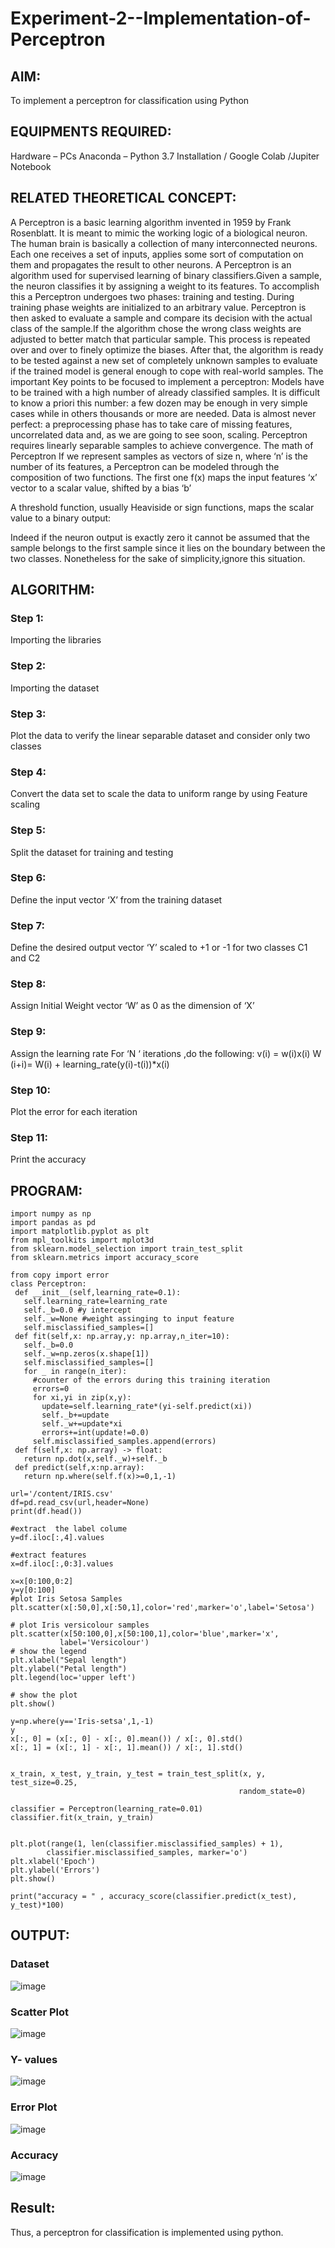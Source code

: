 # Experiment-2--Implementation-of-Perceptron
## AIM:
To implement a perceptron for classification using Python

## EQUIPMENTS REQUIRED:
Hardware – PCs Anaconda – Python 3.7 Installation / Google Colab /Jupiter Notebook

## RELATED THEORETICAL CONCEPT:
A Perceptron is a basic learning algorithm invented in 1959 by Frank Rosenblatt. It is meant to mimic the working logic of a biological neuron. The human brain is basically a collection of many interconnected neurons. Each one receives a set of inputs, applies some sort of computation on them and propagates the result to other neurons. A Perceptron is an algorithm used for supervised learning of binary classifiers.Given a sample, the neuron classifies it by assigning a weight to its features. To accomplish this a Perceptron undergoes two phases: training and testing. During training phase weights are initialized to an arbitrary value. Perceptron is then asked to evaluate a sample and compare its decision with the actual class of the sample.If the algorithm chose the wrong class weights are adjusted to better match that particular sample. This process is repeated over and over to finely optimize the biases. After that, the algorithm is ready to be tested against a new set of completely unknown samples to evaluate if the trained model is general enough to cope with real-world samples. The important Key points to be focused to implement a perceptron: Models have to be trained with a high number of already classified samples. It is difficult to know a priori this number: a few dozen may be enough in very simple cases while in others thousands or more are needed. Data is almost never perfect: a preprocessing phase has to take care of missing features, uncorrelated data and, as we are going to see soon, scaling. Perceptron requires linearly separable samples to achieve convergence. The math of Perceptron If we represent samples as vectors of size n, where ‘n’ is the number of its features, a Perceptron can be modeled through the composition of two functions. The first one f(x) maps the input features ‘x’ vector to a scalar value, shifted by a bias ‘b’

A threshold function, usually Heaviside or sign functions, maps the scalar value to a binary output:

Indeed if the neuron output is exactly zero it cannot be assumed that the sample belongs to the first sample since it lies on the boundary between the two classes. Nonetheless for the sake of simplicity,ignore this situation.

## ALGORITHM:
### Step 1:
Importing the libraries

### Step 2:
Importing the dataset

### Step 3:
Plot the data to verify the linear separable dataset and consider only two classes

### Step 4:
Convert the data set to scale the data to uniform range by using Feature scaling

### Step 5:
Split the dataset for training and testing

### Step 6:
Define the input vector ‘X’ from the training dataset

### Step 7:
Define the desired output vector ‘Y’ scaled to +1 or -1 for two classes C1 and C2

### Step 8:
Assign Initial Weight vector ‘W’ as 0 as the dimension of ‘X’

### Step 9:
Assign the learning rate For ‘N ‘ iterations ,do the following: v(i) = w(i)x(i) W (i+i)= W(i) + learning_rate(y(i)-t(i))*x(i)

### Step 10:
Plot the error for each iteration

### Step 11:
Print the accuracy

## PROGRAM:
```
import numpy as np
import pandas as pd 
import matplotlib.pyplot as plt
from mpl_toolkits import mplot3d
from sklearn.model_selection import train_test_split
from sklearn.metrics import accuracy_score

from copy import error
class Perceptron:
 def __init__(self,learning_rate=0.1):
   self.learning_rate=learning_rate
   self._b=0.0 #y intercept
   self._w=None #weight assinging to input feature 
   self.misclassified_samples=[]
 def fit(self,x: np.array,y: np.array,n_iter=10):
   self._b=0.0
   self._w=np.zeros(x.shape[1])
   self.misclassified_samples=[]
   for _ in range(n_iter):
     #counter of the errors during this training iteration
     errors=0
     for xi,yi in zip(x,y):
       update=self.learning_rate*(yi-self.predict(xi))
       self._b+=update
       self._w+=update*xi
       errors+=int(update!=0.0)
     self.misclassified_samples.append(errors)
 def f(self,x: np.array) -> float:
   return np.dot(x,self._w)+self._b
 def predict(self,x:np.array):
   return np.where(self.f(x)>=0,1,-1)

url='/content/IRIS.csv'
df=pd.read_csv(url,header=None)
print(df.head())

#extract  the label colume
y=df.iloc[:,4].values

#extract features
x=df.iloc[:,0:3].values

x=x[0:100,0:2]
y=y[0:100]
#plot Iris Setosa Samples
plt.scatter(x[:50,0],x[:50,1],color='red',marker='o',label='Setosa')

# plot Iris versicolour samples
plt.scatter(x[50:100,0],x[50:100,1],color='blue',marker='x',
           label='Versicolour')
# show the legend
plt.xlabel("Sepal length")
plt.ylabel("Petal length")
plt.legend(loc='upper left')

# show the plot
plt.show()

y=np.where(y=='Iris-setsa',1,-1)
y
x[:, 0] = (x[:, 0] - x[:, 0].mean()) / x[:, 0].std()
x[:, 1] = (x[:, 1] - x[:, 1].mean()) / x[:, 1].std()


x_train, x_test, y_train, y_test = train_test_split(x, y, test_size=0.25,
                                                   random_state=0)

classifier = Perceptron(learning_rate=0.01)
classifier.fit(x_train, y_train)


plt.plot(range(1, len(classifier.misclassified_samples) + 1),
        classifier.misclassified_samples, marker='o')
plt.xlabel('Epoch')
plt.ylabel('Errors')
plt.show()

print("accuracy = " , accuracy_score(classifier.predict(x_test), y_test)*100)
```
## OUTPUT:
### Dataset
![image](https://github.com/s-adhithya/Experiment-2--Implementation-of-Perceptron/assets/113497423/5f406540-78f7-48b3-9b41-ae3b41dc0d2b)


### Scatter Plot
![image](https://github.com/s-adhithya/Experiment-2--Implementation-of-Perceptron/assets/113497423/f3547a3d-5d02-4900-8e81-7c1483df4eca)


### Y- values
![image](https://github.com/s-adhithya/Experiment-2--Implementation-of-Perceptron/assets/113497423/b35155c8-0e12-4d99-9129-14103f9377ea)


### Error Plot
![image](https://github.com/s-adhithya/Experiment-2--Implementation-of-Perceptron/assets/113497423/4bb333e7-7973-4285-840b-698ee90ad088)


### Accuracy
![image](https://github.com/s-adhithya/Experiment-2--Implementation-of-Perceptron/assets/113497423/9e92264b-ec38-4aaf-9b82-9d14a8a4aad0)


## Result:
Thus, a perceptron for classification is implemented using python.
